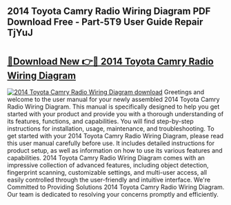 ## 2014 Toyota Camry Radio Wiring Diagram PDF Download Free - Part-5T9 User Guide Repair TjYuJ

# <h2><a href="http://dfrzkng.blite.top/?on=2014+Toyota+Camry+Radio+Wiring+Diagram">🔗Download New 👉🔴 2014 Toyota Camry Radio Wiring Diagram</a></h2>

[![2014 Toyota Camry Radio Wiring Diagram download](https://i.imgur.com/lujVjoI.png)](http://dfrzkng.blite.top/?on=2014+Toyota+Camry+Radio+Wiring+Diagram)
Greetings and welcome to the user manual for your newly assembled 2014 Toyota Camry Radio Wiring Diagram. This manual is specifically designed to help you get started with your product and provide you with a thorough understanding of its features, functions, and capabilities. You will find step-by-step instructions for installation, usage, maintenance, and troubleshooting. To get started with your 2014 Toyota Camry Radio Wiring Diagram, please read this user manual carefully before use. It includes detailed instructions for product setup, as well as information on how to use its various features and capabilities. 2014 Toyota Camry Radio Wiring Diagram comes with an impressive collection of advanced features, including object detection, fingerprint scanning, customizable settings, and multi-user access, all easily controlled through the user-friendly and intuitive interface. We're Committed to Providing Solutions 2014 Toyota Camry Radio Wiring Diagram. Our team is dedicated to resolving your concerns promptly and efficiently.
